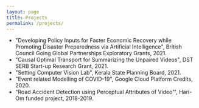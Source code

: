 ```yaml
---
layout: page
title: Projects
permalink: /projects/
---
```

*  "Developing Policy Inputs for Faster Economic Recovery while Promoting Disaster Preparedness via Artificial Intelligence", British Council Going Global Partnerships Exploratory Grants, 2021.
*  "Causal Optimal Transport for Summarizing the Unpaired Videos", DST SERB Start-up Research Grant, 2021.
*  "Setting Computer Vision Lab", Kerala State Planning Board, 2021.
*  "Event related Modelling of COVID-19", Google Cloud Platform Credits, 2020.
*  "Road Accident Detection using Perceptual Attributes of Video"', Hari-Om funded project, 2018-2019.
